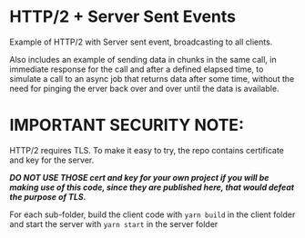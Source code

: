 # HTTP/2 + Server Sent Events 
  
  Example of HTTP/2 with Server sent event, broadcasting to all clients.

  Also includes an example of sending data in chunks in the same call, in immediate response for the call and after a defined elapsed time, to simulate a call to an async job that returns data after some time, without the need for pinging the erver back over and over until the data is available.

# IMPORTANT SECURITY NOTE: 

HTTP/2 requires TLS. To make it easy to try, the repo contains certificate and key for the server.

***DO NOT USE THOSE cert and key for your own project if you will be making use of this code, since they are published here, that would defeat the purpose of TLS.***

For each sub-folder, build the client code with `yarn build` in the client folder
and start the server with `yarn start` in the server folder